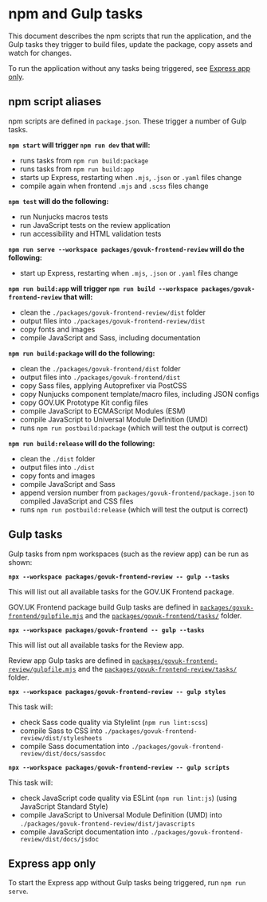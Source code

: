 # npm and Gulp tasks

This document describes the npm scripts that run the application, and the Gulp tasks they trigger to build files, update the package, copy assets and watch for changes.

To run the application without any tasks being triggered, see [Express app only](#express-app-only).

## npm script aliases

npm scripts are defined in `package.json`. These trigger a number of Gulp tasks.

**`npm start` will trigger `npm run dev` that will:**

- runs tasks from `npm run build:package`
- runs tasks from `npm run build:app`
- starts up Express, restarting when `.mjs`, `.json` or `.yaml` files change
- compile again when frontend `.mjs` and `.scss` files change

**`npm test` will do the following:**

- run Nunjucks macros tests
- run JavaScript tests on the review application
- run accessibility and HTML validation tests

**`npm run serve --workspace packages/govuk-frontend-review` will do the following:**

- start up Express, restarting when `.mjs`, `.json` or `.yaml` files change

**`npm run build:app` will trigger `npm run build --workspace packages/govuk-frontend-review` that will:**

- clean the `./packages/govuk-frontend-review/dist` folder
- output files into `./packages/govuk-frontend-review/dist`
- copy fonts and images
- compile JavaScript and Sass, including documentation

**`npm run build:package` will do the following:**

- clean the `./packages/govuk-frontend/dist` folder
- output files into `./packages/govuk-frontend/dist`
- copy Sass files, applying Autoprefixer via PostCSS
- copy Nunjucks component template/macro files, including JSON configs
- copy GOV.UK Prototype Kit config files
- compile JavaScript to ECMAScript Modules (ESM)
- compile JavaScript to Universal Module Definition (UMD)
- runs `npm run postbuild:package` (which will test the output is correct)

**`npm run build:release` will do the following:**

- clean the `./dist` folder
- output files into `./dist`
- copy fonts and images
- compile JavaScript and Sass
- append version number from `packages/govuk-frontend/package.json` to compiled JavaScript and CSS files
- runs `npm run postbuild:release` (which will test the output is correct)

## Gulp tasks

Gulp tasks from npm workspaces (such as the review app) can be run as shown:

**`npx --workspace packages/govuk-frontend-review -- gulp --tasks`**

This will list out all available tasks for the GOV.UK Frontend package.

GOV.UK Frontend package build Gulp tasks are defined in [`packages/govuk-frontend/gulpfile.mjs`](../../packages/govuk-frontend/gulpfile.mjs) and the [`packages/govuk-frontend/tasks/`](../../packages/govuk-frontend/tasks) folder.

**`npx --workspace packages/govuk-frontend -- gulp --tasks`**

This will list out all available tasks for the Review app.

Review app Gulp tasks are defined in [`packages/govuk-frontend-review/gulpfile.mjs`](../../packages/govuk-frontend-review/gulpfile.mjs) and the [`packages/govuk-frontend-review/tasks/`](../../packages/govuk-frontend-review/tasks) folder.

**`npx --workspace packages/govuk-frontend-review -- gulp styles`**

This task will:

- check Sass code quality via Stylelint (`npm run lint:scss`)
- compile Sass to CSS into `./packages/govuk-frontend-review/dist/stylesheets`
- compile Sass documentation into `./packages/govuk-frontend-review/dist/docs/sassdoc`

**`npx --workspace packages/govuk-frontend-review -- gulp scripts`**

This task will:

- check JavaScript code quality via ESLint (`npm run lint:js`) (using JavaScript Standard Style)
- compile JavaScript to Universal Module Definition (UMD) into `./packages/govuk-frontend-review/dist/javascripts`
- compile JavaScript documentation into `./packages/govuk-frontend-review/dist/docs/jsdoc`

## Express app only

To start the Express app without Gulp tasks being triggered, run `npm run serve`.
